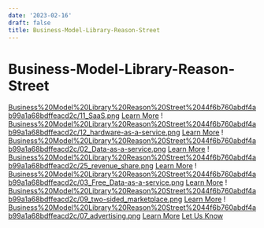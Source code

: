 ```yaml
---
date: '2023-02-16'
draft: false
title: Business-Model-Library-Reason-Street
---
```


# Business-Model-Library-Reason-Street

[Business%20Model%20Library%20Reason%20Street%2044f6b760abdf4ab99a1a68bdffeacd2c/11_SaaS.png](Business%20Model%20Library%20Reason%20Street%2044f6b760abdf4ab99a1a68bdffeacd2c/11_SaaS.png)
[Learn More](https://reasonstreet.co/saas/)
!
[Business%20Model%20Library%20Reason%20Street%2044f6b760abdf4ab99a1a68bdffeacd2c/12_hardware-as-a-service.png](Business%20Model%20Library%20Reason%20Street%2044f6b760abdf4ab99a1a68bdffeacd2c/12_hardware-as-a-service.png)
[Learn More](https://reasonstreet.co/hardware-as-a-service/)
!
[Business%20Model%20Library%20Reason%20Street%2044f6b760abdf4ab99a1a68bdffeacd2c/02_Data-as-a-service.png](Business%20Model%20Library%20Reason%20Street%2044f6b760abdf4ab99a1a68bdffeacd2c/02_Data-as-a-service.png)
[Learn More](https://www.reasonstreet.co/business-model-data-as-a-service/)
!
[Business%20Model%20Library%20Reason%20Street%2044f6b760abdf4ab99a1a68bdffeacd2c/25_revenue_share.png](Business%20Model%20Library%20Reason%20Street%2044f6b760abdf4ab99a1a68bdffeacd2c/25_revenue_share.png)
[Learn More](https://reasonstreet.co/business-model-pay-per-use/)
!
[Business%20Model%20Library%20Reason%20Street%2044f6b760abdf4ab99a1a68bdffeacd2c/03_Free_Data-as-a-service.png](Business%20Model%20Library%20Reason%20Street%2044f6b760abdf4ab99a1a68bdffeacd2c/03_Free_Data-as-a-service.png)
[Learn More](https://reasonstreet.co/business-model-freemium/)
!
[Business%20Model%20Library%20Reason%20Street%2044f6b760abdf4ab99a1a68bdffeacd2c/09_two-sided_marketplace.png](Business%20Model%20Library%20Reason%20Street%2044f6b760abdf4ab99a1a68bdffeacd2c/09_two-sided_marketplace.png)
[Learn More](https://reasonstreet.co/business-model-two-sided-marketplace/)
!
[Business%20Model%20Library%20Reason%20Street%2044f6b760abdf4ab99a1a68bdffeacd2c/07_advertising.png](Business%20Model%20Library%20Reason%20Street%2044f6b760abdf4ab99a1a68bdffeacd2c/07_advertising.png)
[Learn More](https://reasonstreet.co/business-models-advertising-supported/)
[Let Us Know](https://reasonstreet.co/what-business-model-is-next/)
